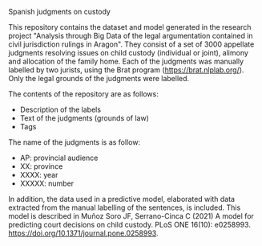Spanish judgments on custody

This repository contains the dataset and model generated in the research project "Analysis through Big Data of the legal argumentation contained in civil jurisdiction rulings in Aragon". 
They consist of a set of 3000 appellate judgments resolving issues on child custody (individual or joint), alimony and allocation of the family home. Each of the judgments was manually labelled by two jurists, using the Brat program (https://brat.nlplab.org/). Only the legal grounds of the judgments were labelled.

The contents of the repository are as follows:
-	Description of the labels
-	Text of the judgments (grounds of law)
-	Tags

The name of the judgments is as follow:
-	AP: provincial audience
-	XX: province
-	XXXX: year
-	XXXXX: number

In addition, the data used in a predictive model, elaborated with data extracted from the manual labelling of the sentences, is included. This model is described in Muñoz Soro JF, Serrano-Cinca C (2021) A model for predicting court decisions on child custody. PLoS ONE 16(10): e0258993. https://doi.org/10.1371/journal.pone.0258993.
